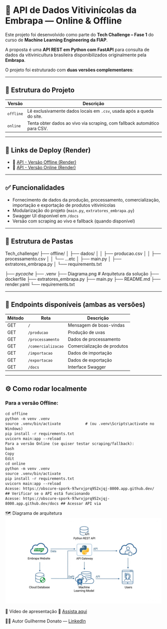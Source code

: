 # 🍇 API de Dados Vitivinícolas da Embrapa — Online & Offline

Este projeto foi desenvolvido como parte do **Tech Challenge – Fase 1** do curso de **Machine Learning Engineering da FIAP**.

A proposta é uma **API REST em Python com FastAPI** para consulta de dados da vitivinicultura brasileira disponibilizados originalmente pela **Embrapa**.

O projeto foi estruturado com **duas versões complementares**:

---

## 🧩 Estrutura do Projeto

| Versão     | Descrição                                                                 |
|------------|---------------------------------------------------------------------------|
| `offline`  | Lê exclusivamente dados locais em `.csv`, usada após a queda do site.     |
| `online`   | Tenta obter dados ao vivo via scraping, com fallback automático para CSV. |

---

## 🚀 Links de Deploy (Render)

- 🔗 [API - Versão Offline (Render)](https://seu-link-offline.onrender.com)
- 🔗 [API - Versão Online (Render)](https://seu-link-online.onrender.com)

---

## ✅ Funcionalidades

- Fornecimento de dados da produção, processamento, comercialização, importação e exportação de produtos vitivinícolas
- Modularização do projeto (`main.py`, `extratores_embrapa.py`)
- Swagger UI disponível em `/docs`
- Versão com scraping ao vivo e fallback (quando disponível)

---

## 📂 Estrutura de Pastas

Tech_challenge/
├── offline/
│ ├── dados/
│ │ ├── producao.csv
│ │ ├── processamento.csv
│ │ └── ...etc
│ ├── main.py
│ ├── extratores_embrapa.py
│ └── requirements.txt


├── _pycache_
├── .venv
├── Diagrama.png # Arquitetura da solução
├── dockerfile
├── extratores_embrapa.py
├── main.py
├── README.md
├── render.yaml
└── requirements.txt


---

## 📌 Endpoints disponíveis (ambas as versões)

| Método | Rota               | Descrição                              |
|--------|--------------------|----------------------------------------|
| GET    | `/`                | Mensagem de boas-vindas                |
| GET    | `/producao`        | Produção de uvas                       |
| GET    | `/processamento`   | Dados de processamento                 |
| GET    | `/comercializacao` | Comercialização de produtos            |
| GET    | `/importacao`      | Dados de importação                    |
| GET    | `/exportacao`      | Dados de exportação                    |
| GET    | `/docs`            | Interface Swagger                      |

---

## ⚙️ Como rodar localmente

### Para a versão **Offline**:

    cd offline
    python -m venv .venv
    source .venv/bin/activate           # (ou .venv\Scripts\activate no Windows)
    pip install -r requirements.txt
    uvicorn main:app --reload
    Para a versão Online (se quiser testar scraping/fallback):
    bash
    Copy
    Edit
    cd online
    python -m venv .venv
    source .venv/bin/activate
    pip install -r requirements.txt
    uvicorn main:app --reload
    Acesse: https://obscure-spork-97wrxjprq952xjqj-8000.app.github.dev/  ## Verificar se o API está funcionando
    Acesse: https://obscure-spork-97wrxjprq952xjqj-8000.app.github.dev/docs ## Acessar API via

🗺️ Diagrama de arquitetura
![Diagrama](./Diagrama.jpg)

🎥 Vídeo de apresentação 🔗 [Assista aqui]((https://www.loom.com/share/fdb838fc0b71482fb8c2c967478008f0?sid=a5285510-66b7-4d89-b6da-12a69770cc07))

👨‍💻 Autor
Guilherme Donato — [LinkedIn](https://www.linkedin.com/in/guilhermedonatomoraes/)

